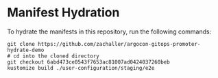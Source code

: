 # Manifest Hydration

To hydrate the manifests in this repository, run the following commands:

```shell
git clone https://github.com/zachaller/argocon-gitops-promoter-hydrate-demo
# cd into the cloned directory
git checkout 6abd473ce0543f7653ac81007ad0424037260beb
kustomize build ./user-configuration/staging/e2e
```
